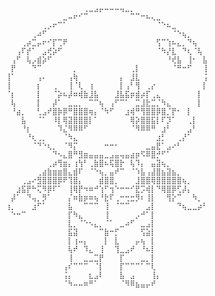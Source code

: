 ⠀⠀⠀⠀⠀⠀⠀⠀⠀⠀⠀⠀⠀⠀⠀⠀⠀⠀⠀⠀⠀⢀⣀⣠⡤⠤⠤⠤⢤⣀⡀⠀⠀⠀⠀⠀⠀⠀⠀⠀⠀⠀⠀⠀⠀⠀
⠀⠀⠀⠀⠀⠀⠀⠀⠀⠀⠀⠀⠀⠀⠀⠀⠀⣀⠤⠖⠊⠉⠀⠀⠀⠀⠀⠀⠀⠀⠉⠉⠒⠦⢄⣀⠀⠀⠀⠀⠀⠀⠀⠀⠀⠀
⠀⠀⠀⠀⠀⠀⠀⠀⠀⠀⠀⠀⠀⢀⡠⠖⠉⠁⠀⠀⠀⠀⠀⠀⠀⠀⠀⠀⠀⠀⠀⠀⠀⠀⠀⠈⠑⠦⣀⠀⠀⠀⠀⠀⠀⠀
⠀⠀⠀⠀⠀⠀⠀⠀⠀⠀⠀⢀⠴⠋⠀⠀⠀⠀⠀⠀⠀⠀⠀⠀⠀⠀⠀⠀⠀⠀⠀⠀⠀⠀⠀⠀⠀⠀⠈⠑⢦⡀⠀⠀⠀⠀
⠀⠀⠀⠀⠀⠀⠀⠀⠀⢀⡴⣉⡤⠖⠊⡏⢉⠟⠀⠀⠀⠀⠀⠀⠀⠀⠀⠀⠀⠀⠀⠀⠀⠀⠀⢫⠉⢱⠦⣄⡀⠙⢦⠀⠀⠀
⠀⠀⠀⠀⠀⠀⠀⠀⢠⠏⡞⠁⠀⣠⢞⡵⠋⠀⠀⠀⠀⠀⠀⠀⠀⠀⠀⠀⠀⠀⠀⠀⠀⠀⠀⠈⠳⡜⣇⠀⠙⢆⠈⢧⠀⠀
⠀⠀⠀⠀⠀⠀⠀⢠⠋⠀⢧⡠⣾⡵⠋⠀⠀⠀⠀⠀⠀⠀⠀⠀⠀⠀⠀⠀⠀⠀⠀⠀⠀⠀⠀⠀⠀⠘⢞⣧⠀⢸⠂⠀⣧⠀
⠀⠀⠀⠀⠀⠀⠀⡟⠀⠀⠀⠙⠉⠀⠀⠀⠀⠀⠀⡀⠀⠀⠀⠀⠀⠀⠀⠀⠀⠀⢀⡇⠀⠀⠀⠀⠀⠀⠈⠛⠒⠋⠀⠀⢸⠀
⠀⠀⠀⠀⠀⠀⢸⠁⠀⠀⠀⠀⢠⠄⠀⠀⠀⠀⢠⢷⠀⠀⠀⠀⠀⠀⠀⠀⡄⠀⣸⣇⠀⠀⠀⠀⠀⠀⠀⠀⠀⠀⠀⠀⢨⠀
⠀⠀⠀⠀⠀⠀⢸⠀⠀⠀⠀⠀⡆⠀⠀⢀⠀⠀⢸⠈⢇⠀⢰⠀⠀⠀⠀⠀⡇⢠⠃⢻⠀⢀⡔⠀⠀⠀⠀⠀⠀⠀⠀⠀⡇⠀
⠀⠀⠀⠀⠀⠀⠈⡆⠀⠀⠀⠀⡇⠀⠀⠈⡵⠦⡼⠶⢾⣷⣸⣧⠀⠀⠀⣸⣧⣯⡶⣾⡴⡏⢀⣄⠀⠀⠀⠀⠀⠀⠀⡇⠀⠀
⠀⠀⠀⠀⠀⠀⠀⢧⠀⠀⠀⠀⡇⠀⠀⡼⠁⠀⣀⣀⡀⠀⠉⠉⢦⠀⢠⠋⠉⠁⠀⣉⣸⣗⣉⡈⠳⣄⠀⠀⠀⠀⠀⡇⠀⠀
⠀⠀⠀⠀⠀⠀⠀⠘⣴⡀⠀⠀⢃⣠⠞⣿⡷⡿⠛⣿⣿⣿⢶⡄⠈⠳⠋⠀⠀⣰⢾⠛⢻⣿⣿⡿⣿⡈⡟⠂⠀⡇⠀⠀⠀⠀
⠀⠀⠀⠀⠀⠀⠀⠀⠀⣧⠀⠀⠈⠁⠀⠸⡇⢿⣽⣿⣿⣿⡇⠁⠀⠀⠀⠀⠀⠀⢿⡵⣿⣿⣯⡇⠏⡹⠁⠀⠀⢀⡇⠀⠀⠀
⠀⠀⠀⠀⠀⠀⠀⠀⠀⠘⡆⠀⠀⠀⠀⠀⠹⣌⠻⠿⠿⠋⠀⠀⠀⠀⠀⠀⠀⠀⠈⠻⠿⠿⠛⠀⣰⠃⠀⠀⠀⣠⠃⠀⠀⠀
⠀⠀⠀⠀⠀⠀⠀⠀⠀⠀⠘⢆⢀⡀⠀⠀⠀⠈⠳⣄⠀⠀⠀⠀⠀⠀⠀⠀⠀⠀⠀⠀⠀⠀⠀⣰⡃⠀⠀⢀⡜⠁⠀⠀⠀⠀
⠀⠀⠀⠀⠀⠀⠀⠀⠀⠀⠀⠈⠙⠑⢆⡀⠀⠈⠻⡍⠀⠀⠀⠀⠀⠒⠒⠂⠀⠀⠀⠀⠀⣀⣤⣟⠁⣠⠔⠃⠀⠀⠀⠀⠀⠀
⠀⠀⠀⠀⠀⠀⠀⠀⠀⠀⠀⠀⠀⠀⠀⠙⠢⣄⣿⠛⣻⣶⣤⣤⣤⣀⣠⣤⢤⣤⣴⡶⠫⠿⣿⡚⠋⠁⠀⠀⠀⠀⠀⠀⠀⠀
⠀⠀⠀⠀⠀⠀⠀⠀⠀⠀⠀⠀⠀⠀⢀⡴⢻⣶⡄⢰⢳⠃⢀⣷⣿⠦⢯⣿⡗⠀⢧⠹⡄⠀⣤⣽⢦⡀⠀⠀⠀⠀⠀⠀⠀⠀
⠀⠀⠀⠀⠀⠀⠀⠀⠀⠀⠀⠀⢀⣴⣷⣶⣶⣿⣄⣾⠏⠀⠈⠑⢦⡀⣤⠞⠉⠀⠈⠱⣧⢠⣼⣿⣦⣽⣦⡀⠀⠀⠀⠀⠀⠀
⠀⠀⠀⠀⠀⠀⠀⠀⠀⢀⣠⠔⣻⣿⣿⣿⡿⠟⢹⣿⡄⠀⠀⠀⣾⣿⣿⡀⠀⠀⠀⣸⣿⣿⢿⣿⣿⣿⣿⣿⢦⡀⠀⠀⠀⠀
⠀⠀⠀⠀⠀⠀⠀⠀⣰⣯⡟⠓⢍⠻⡿⠏⠁⠀⢸⢿⡟⠲⠶⠚⢱⠋⢲⠑⠒⠒⠊⣟⡩⢾⡇⠙⢿⣿⡿⢋⡼⡄⠀⠀⠀⠀
⠀⠀⠀⠀⠀⠀⠀⡼⠁⠀⠙⢤⡀⡻⠁⠀⠀⠀⡌⠶⣷⡶⠶⢦⠘⣗⠏⢀⠒⢒⣒⡻⠆⢸⡇⠀⠀⢻⡕⠉⠀⠀⠳⡀⠀⠀
⠀⠀⠀⠀⠀⠀⢰⡀⠀⠀⠀⣰⠋⠁⠀⠀⠀⠀⣧⠀⠀⠉⠉⠉⠀⢸⠀⠈⠉⠉⠀⠀⠀⣠⡇⠀⠀⠀⠀⠙⢦⣀⣀⡴⠃⠀
⠀⠀⠀⠀⠀⠀⠀⠑⠒⠉⠀⠀⠀⠀⠀⠀⠀⠀⡏⠳⣄⠀⠀⠀⠀⢸⠀⠀⠀⠀⠀⡠⠚⠁⡇⠀⠀⠀⠀⠀⠀⠀⠀⠀⠀⠀
⠀⠀⠀⠀⠀⠀⠀⠀⠀⠀⠀⠀⠀⠀⠀⠀⠀⠀⣇⡀⠈⠑⠢⣄⡀⠈⠁⠀⣀⠴⠋⠀⣀⣠⡇⠀⠀⠀⠀⠀⠀⠀⠀⠀⠀⠀
⠀⠀⠀⠀⠀⠀⠀⠀⠀⠀⠀⠀⠀⠀⠀⠀⠀⠀⣯⣽⠀⠀⠀⠀⠉⣷⠒⡋⠀⠀⠀⠀⢫⣵⡇⠀⠀⠀⠀⠀⠀⠀⠀⠀⠀⠀
⠀⠀⠀⠀⠀⠀⠀⠀⠀⠀⠀⠀⠀⠀⠀⠀⠀⠀⡇⢰⠤⡄⠀⠀⠀⡇⠀⣇⠀⠀⠀⡤⢦⠀⡇⠀⠀⠀⠀⠀⠀⠀⠀⠀⠀⠀
⠀⠀⠀⠀⠀⠀⠀⠀⠀⠀⠀⠀⠀⠀⠀⠀⠀⠀⢧⠞⠀⠹⣄⠀⢸⠀⠀⢹⣀⣠⠞⠀⠘⠦⡇⠀⠀⠀⠀⠀⠀⠀⠀⠀⠀⠀
⠀⠀⠀⠀⠀⠀⠀⠀⠀⠀⠀⠀⠀⠀⠀⠀⠀⠀⢸⠀⠀⣀⣀⣉⡟⠀⠀⠀⡏⠀⠀⠀⣀⡀⡇⠀⠀⠀⠀⠀⠀⠀⠀⠀⠀⠀
⠀⠀⠀⠀⠀⠀⠀⠀⠀⠀⠀⠀⠀⠀⠀⠀⠀⢠⠎⠉⠉⠉⠀⠈⡇⠀⠀⠀⡏⠉⠉⠉⠁⠉⢇⠀⠀⠀⠀⠀⠀⠀⠀⠀⠀⠀
⠀⠀⠀⠀⠀⠀⠀⠀⠀⠀⠀⠀⠀⠀⠀⠀⠀⢨⡄⠀⠀⠀⣆⣠⠇⠀⠀⠀⣧⠀⣠⠀⠀⠀⢸⡄⠀⠀⠀⠀⠀⠀⠀⠀⠀⠀
⠀⠀⠀⠀⠀⠀⠀⠀⠀⠀⠀⠀⠀⠀⠀⠀⠀⠈⠳⠤⠤⠶⠛⠁⠀⠀⠀⠀⠈⠻⠿⣦⣤⡤⠞⠀⠀⠀⠀⠀⠀⠀⠀⠀⠀⠀
